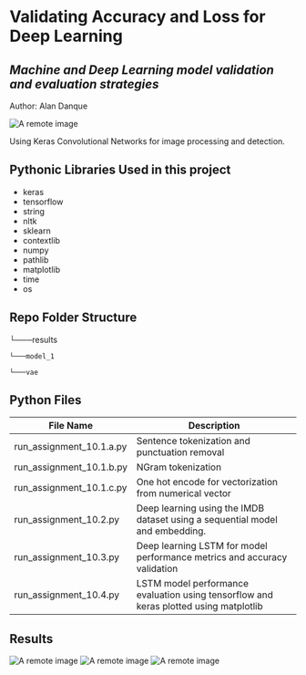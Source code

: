 # Validating Accuracy and Loss for Deep Learning

## _Machine and Deep Learning model validation and evaluation strategies_

Author: Alan Danque

![A remote image](https://adanque.github.io/assets/img/KerasConvolutional.jpg)

Using Keras Convolutional Networks for image processing and detection.

## Pythonic Libraries Used in this project
- keras
- tensorflow
- string
- nltk
- sklearn
- contextlib
- numpy
- pathlib
- matplotlib
- time
- os

## Repo Folder Structure


└───results

    └───model_1

    └───vae

## Python Files 

| File Name  | Description |
| ------ | ------ |
| run_assignment_10.1.a.py | Sentence tokenization and punctuation removal |
| run_assignment_10.1.b.py | NGram tokenization |
| run_assignment_10.1.c.py | One hot encode for vectorization from numerical vector |
| run_assignment_10.2.py | Deep learning using the IMDB dataset using a sequential model and embedding. |
| run_assignment_10.3.py | Deep learning LSTM for model performance metrics and accuracy validation |
| run_assignment_10.4.py | LSTM model performance evaluation using tensorflow and keras plotted using matplotlib |

## Results

![A remote image](https://github.com/adanque/Working-with-Keras-Convolutional-Networks-ConvNets/blob/main/results/Assignment_10.2_Model%20Accuracy%20Validation.png)
![A remote image](https://github.com/adanque/Working-with-Keras-Convolutional-Networks-ConvNets/blob/main/results/Assignment_10.3_Model%20Accuracy%20Validation.png)
![A remote image](https://github.com/adanque/Working-with-Keras-Convolutional-Networks-ConvNets/blob/main/results/Assignment_10.4_Model%20Accuracy%20Validation.png)
